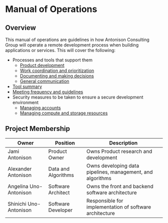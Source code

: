 # Manual of Operations

## Overview

This manual of operations are guidelines in how Antonison Consulting Group will operate a remote development process when building applications or services.  This will cover the following:

* Processes and tools that support them
  * [Product development](product_development.md)
  * [Work coordination and prioritization](work_coordination.md)
  * [Documenting and making decisions](decision_making.md)
  * [General communication](general_communication.md)
* [Tool summary](tool_summary.md)
* [Meeting frequency and guidelines](meeting_policy.md)
* Security measures to be taken to ensure a secure development environment
  * [Managing accounts](managing_accounts.md)
  * [Managing compute and storage resources](compute_storage_management.md)

## Project Membership

|Owner|Position|Description|
|--|--|--|
|Jami Antonison|Product Owner|Owns Product research and development|
|Alexander Antonison|Data and Algorithms|Owns developing data pipelines, management, and algorithms|
|Angelina Uno-Antonison|Software Architect|Owns the front and backend software architecture|
|Shinichi Uno-Antonison|Software Developer|Responsible for implementation of software architecture|
